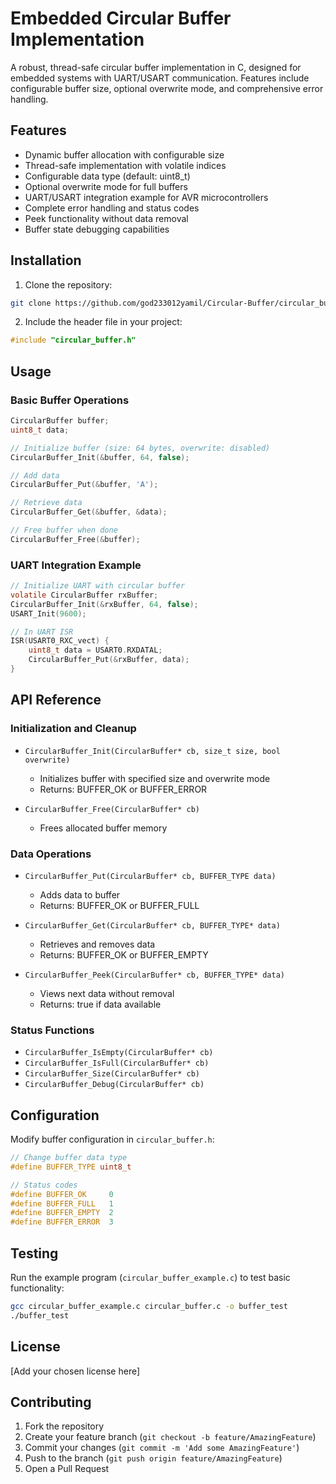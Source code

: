 # Embedded Circular Buffer Implementation

A robust, thread-safe circular buffer implementation in C, designed for embedded systems with UART/USART communication. Features include configurable buffer size, optional overwrite mode, and comprehensive error handling.

## Features

- Dynamic buffer allocation with configurable size
- Thread-safe implementation with volatile indices
- Configurable data type (default: uint8_t)
- Optional overwrite mode for full buffers
- UART/USART integration example for AVR microcontrollers
- Complete error handling and status codes
- Peek functionality without data removal
- Buffer state debugging capabilities

## Installation

1. Clone the repository:
```bash
git clone https://github.com/god233012yamil/Circular-Buffer/circular_buffer.git
```

2. Include the header file in your project:
```c
#include "circular_buffer.h"
```

## Usage

### Basic Buffer Operations

```c
CircularBuffer buffer;
uint8_t data;

// Initialize buffer (size: 64 bytes, overwrite: disabled)
CircularBuffer_Init(&buffer, 64, false);

// Add data
CircularBuffer_Put(&buffer, 'A');

// Retrieve data
CircularBuffer_Get(&buffer, &data);

// Free buffer when done
CircularBuffer_Free(&buffer);
```

### UART Integration Example

```c
// Initialize UART with circular buffer
volatile CircularBuffer rxBuffer;
CircularBuffer_Init(&rxBuffer, 64, false);
USART_Init(9600);

// In UART ISR
ISR(USART0_RXC_vect) {
    uint8_t data = USART0.RXDATAL;
    CircularBuffer_Put(&rxBuffer, data);
}
```

## API Reference

### Initialization and Cleanup

- `CircularBuffer_Init(CircularBuffer* cb, size_t size, bool overwrite)`
  - Initializes buffer with specified size and overwrite mode
  - Returns: BUFFER_OK or BUFFER_ERROR

- `CircularBuffer_Free(CircularBuffer* cb)`
  - Frees allocated buffer memory

### Data Operations

- `CircularBuffer_Put(CircularBuffer* cb, BUFFER_TYPE data)`
  - Adds data to buffer
  - Returns: BUFFER_OK or BUFFER_FULL

- `CircularBuffer_Get(CircularBuffer* cb, BUFFER_TYPE* data)`
  - Retrieves and removes data
  - Returns: BUFFER_OK or BUFFER_EMPTY

- `CircularBuffer_Peek(CircularBuffer* cb, BUFFER_TYPE* data)`
  - Views next data without removal
  - Returns: true if data available

### Status Functions

- `CircularBuffer_IsEmpty(CircularBuffer* cb)`
- `CircularBuffer_IsFull(CircularBuffer* cb)`
- `CircularBuffer_Size(CircularBuffer* cb)`
- `CircularBuffer_Debug(CircularBuffer* cb)`

## Configuration

Modify buffer configuration in `circular_buffer.h`:

```c
// Change buffer data type
#define BUFFER_TYPE uint8_t

// Status codes
#define BUFFER_OK     0
#define BUFFER_FULL   1
#define BUFFER_EMPTY  2
#define BUFFER_ERROR  3
```

## Testing

Run the example program (`circular_buffer_example.c`) to test basic functionality:

```bash
gcc circular_buffer_example.c circular_buffer.c -o buffer_test
./buffer_test
```

## License

[Add your chosen license here]

## Contributing

1. Fork the repository
2. Create your feature branch (`git checkout -b feature/AmazingFeature`)
3. Commit your changes (`git commit -m 'Add some AmazingFeature'`)
4. Push to the branch (`git push origin feature/AmazingFeature`)
5. Open a Pull Request

